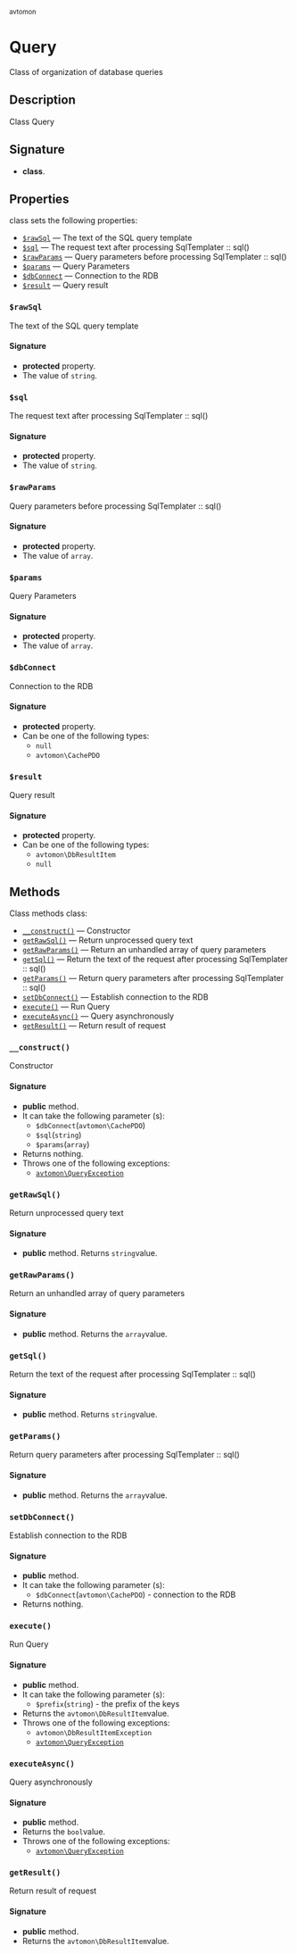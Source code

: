 <small> avtomon </small>

Query
=====

Class of organization of database queries

Description
-----------

Class Query

Signature
---------

- **class**.

Properties
----------

class sets the following properties:

  - [`$rawSql`](#$rawSql) &mdash; The text of the SQL query template
  - [`$sql`](#$sql) &mdash; The request text after processing SqlTemplater :: sql()
  - [`$rawParams`](#$rawParams) &mdash; Query parameters before processing SqlTemplater :: sql()
  - [`$params`](#$params) &mdash; Query Parameters
  - [`$dbConnect`](#$dbConnect) &mdash; Connection to the RDB
  - [`$result`](#$result) &mdash; Query result

### `$rawSql`<a name="rawSql"> </a>

The text of the SQL query template

#### Signature

- **protected** property.
- The value of `string`.

### `$sql`<a name="sql"> </a>

The request text after processing SqlTemplater :: sql()

#### Signature

- **protected** property.
- The value of `string`.

### `$rawParams`<a name="rawParams"> </a>

Query parameters before processing SqlTemplater :: sql()

#### Signature

- **protected** property.
- The value of `array`.

### `$params`<a name="params"> </a>

Query Parameters

#### Signature

- **protected** property.
- The value of `array`.

### `$dbConnect`<a name="dbConnect"> </a>

Connection to the RDB

#### Signature

- **protected** property.
- Can be one of the following types:
  - `null`
  - `avtomon\CachePDO`

### `$result`<a name="result"> </a>

Query result

#### Signature

- **protected** property.
- Can be one of the following types:
  - `avtomon\DbResultItem`
  - `null`

Methods
-------

Class methods class:

  - [`__construct()`](#__construct) &mdash; Constructor
  - [`getRawSql()`](#getRawSql) &mdash; Return unprocessed query text
  - [`getRawParams()`](#getRawParams) &mdash; Return an unhandled array of query parameters
  - [`getSql()`](#getSql) &mdash; Return the text of the request after processing SqlTemplater :: sql()
  - [`getParams()`](#getParams) &mdash; Return query parameters after processing SqlTemplater :: sql()
  - [`setDbConnect()`](#setDbConnect) &mdash; Establish connection to the RDB
  - [`execute()`](#execute) &mdash; Run Query
  - [`executeAsync()`](#executeAsync) &mdash; Query asynchronously
  - [`getResult()`](#getResult) &mdash; Return result of request

### `__construct()`<a name="__construct"> </a>

Constructor

#### Signature

- **public** method.
- It can take the following parameter (s):
  - `$dbConnect`(`avtomon\CachePDO`)
  - `$sql`(`string`)
  - `$params`(`array`)
- Returns nothing.
- Throws one of the following exceptions:
  - [`avtomon\QueryException`](../avtomon/QueryException.md)

### `getRawSql()`<a name="getRawSql"> </a>

Return unprocessed query text

#### Signature

- **public** method.
Returns `string`value.

### `getRawParams()`<a name="getRawParams"> </a>

Return an unhandled array of query parameters

#### Signature

- **public** method.
Returns the `array`value.

### `getSql()`<a name="getSql"> </a>

Return the text of the request after processing SqlTemplater :: sql()

#### Signature

- **public** method.
Returns `string`value.

### `getParams()`<a name="getParams"> </a>

Return query parameters after processing SqlTemplater :: sql()

#### Signature

- **public** method.
Returns the `array`value.

### `setDbConnect()`<a name="setDbConnect"> </a>

Establish connection to the RDB

#### Signature

- **public** method.
- It can take the following parameter (s):
  - `$dbConnect`(`avtomon\CachePDO`) - connection to the RDB
- Returns nothing.

### `execute()`<a name="execute"> </a>

Run Query

#### Signature

- **public** method.
- It can take the following parameter (s):
  - `$prefix`(`string`) - the prefix of the keys
- Returns the `avtomon\DbResultItem`value.
- Throws one of the following exceptions:
  - `avtomon\DbResultItemException`
  - [`avtomon\QueryException`](../avtomon/QueryException.md)

### `executeAsync()`<a name="executeAsync"> </a>

Query asynchronously

#### Signature

- **public** method.
- Returns the `bool`value.
- Throws one of the following exceptions:
  - [`avtomon\QueryException`](../avtomon/QueryException.md)

### `getResult()`<a name="getResult"> </a>

Return result of request

#### Signature

- **public** method.
- Returns the `avtomon\DbResultItem`value.

